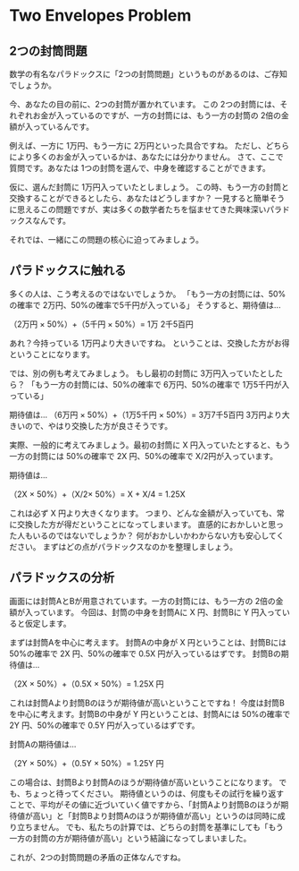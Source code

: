 # Two Envelopes Problem

## 2つの封筒問題

数学の有名なパラドックスに「2つの封筒問題」というものがあるのは、ご存知でしょうか。

今、あなたの目の前に、2つの封筒が置かれています。
この 2つの封筒には、それぞれお金が入っているのですが、一方の封筒には、もう一方の封筒の 2倍の金額が入っているんです。

例えば、一方に 1万円、もう一方に 2万円といった具合ですね。
ただし、どちらにより多くのお金が入っているかは、あなたには分かりません。
さて、ここで質問です。あなたは 1つの封筒を選んで、中身を確認することができます。

仮に、選んだ封筒に 1万円入っていたとしましょう。
この時、もう一方の封筒と交換することができるとしたら、あなたはどうしますか？
一見すると簡単そうに思えるこの問題ですが、実は多くの数学者たちを悩ませてきた興味深いパラドックスなんです。

それでは、一緒にこの問題の核心に迫ってみましょう。

## パラドックスに触れる

多くの人は、こう考えるのではないでしょうか。
「もう一方の封筒には、50%の確率で 2万円、50%の確率で5千円が入っている」
そうすると、期待値は...

（2万円 × 50%）+（5千円 × 50%）= 1万 2千5百円

あれ？今持っている 1万円より大きいですね。
ということは、交換した方がお得ということになります。

では、別の例も考えてみましょう。
もし最初の封筒に 3万円入っていたとしたら？
「もう一方の封筒には、50%の確率で 6万円、50%の確率で 1万5千円が入っている」

期待値は...
（6万円 × 50%）+（1万5千円 × 50%）= 3万7千5百円
3万円より大きいので、やはり交換した方が良さそうです。

実際、一般的に考えてみましょう。最初の封筒に X 円入っていたとすると、もう一方の封筒には 50%の確率で 2X 円、50%の確率で X/2円が入っています。

期待値は...

（2X × 50%）+（X/2× 50%）= X + X/4 = 1.25X

これは必ず X 円より大きくなります。
つまり、どんな金額が入っていても、常に交換した方が得だということになってしまいます。
直感的におかしいと思った人もいるのではないでしょうか？
何がおかしいかわからない方も安心してください。
まずはどの点がパラドックスなのかを整理しましょう。

## パラドックスの分析

画面には封筒AとBが用意されています。一方の封筒には、もう一方の 2倍の金額が入っています。
今回は、封筒の中身を封筒Aに X 円、封筒Bに Y 円入っていると仮定します。

まずは封筒Aを中心に考えます。
封筒Aの中身が X 円ということは、封筒Bには 50%の確率で 2X 円、50%の確率で 0.5X 円が入っているはずです。
封筒Bの期待値は...

（2X × 50%）+（0.5X × 50%）= 1.25X 円

これは封筒Aより封筒Bのほうが期待値が高いということですね！
今度は封筒Bを中心に考えます。封筒Bの中身が Y 円ということは、封筒Aには 50%の確率で 2Y 円、50%の確率で 0.5Y 円が入っているはずです。

封筒Aの期待値は...

（2Y × 50%）+（0.5Y × 50%）= 1.25Y 円

この場合は、封筒Bより封筒Aのほうが期待値が高いということになります。
でも、ちょっと待ってください。
期待値というのは、何度もその試行を繰り返すことで、平均がその値に近づいていく値ですから、「封筒Aより封筒Bのほうが期待値が高い」と「封筒Bより封筒Aのほうが期待値が高い」というのは同時に成り立ちません。
でも、私たちの計算では、どちらの封筒を基準にしても「もう一方の封筒の方が期待値が高い」という結論になってしまいました。

これが、2つの封筒問題の矛盾の正体なんですね。

